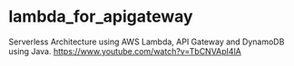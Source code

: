 # lambda_for_apigateway
Serverless Architecture using AWS Lambda, API Gateway and DynamoDB using Java.
https://www.youtube.com/watch?v=TbCNVApI4lA

